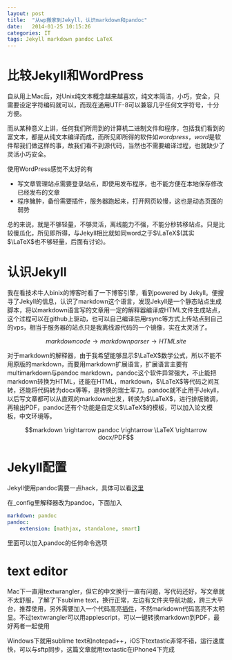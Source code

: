 ```yaml
---
layout: post
title:  "从wp搬家到Jekyll，认识markdown和pandoc"
date:   2014-01-25 10:15:26
categories: IT
tags: Jekyll markdown pandoc LaTeX
---
```


# 比较Jekyll和WordPress

自从用上Mac后，对Unix纯文本概念越来越喜欢，纯文本简洁，小巧，安全，只需要设定字符编码就可以，而现在通用UTF-8可以兼容几乎任何文字符号，十分方便。

而从某种意义上讲，任何我们所用到的计算机二进制文件和程序，包括我们看到的富文本，都是从纯文本编译而成，而所见即所得的软件如*wordpress*，*word*是软件帮我们做这样的事，故我们看不到源代码，当然也不需要编译过程，也就缺少了灵活小巧安全。

使用WordPress感觉不太好的有

- 写文章管理站点需要登录站点，即使用发布程序，也不能方便在本地保存修改已经发布的文章
- 程序臃肿，备份需要插件，服务器跑起来，打开网页较慢，这也是动态页面的弱势

总的来说，就是不够轻量，不够灵活，离线能力不强，不能分秒转移站点。只是比较傻瓜化，所见即所得，与Jekyll相比就如同word之于$\LaTeX$(其实$\LaTeX$也不够轻量，后面有讨论)。

# 认识Jekyll

我在看技术牛人binix的博客时看了一下博客引擎，看到powered by Jekyll。便搜寻了Jekyll的信息，认识了markdown这个语言，发现Jekyll是一个静态站点生成脚本，将以markdown语言写的文章用一定的解释器编译成HTML文件生成站点，这个过程可以在github上驱动，也可以自己编译后用rsync等方式上传站点到自己的vps，相当于服务器的站点只是我离线源代码的一个镜像，实在太灵活了。

$$markdown code \rightarrow markdown parser \rightarrow HTML site$$

对于markdown的解释器，由于我希望能够显示$\LaTeX$数学公式，所以不能不用原版的markdown，而要用markdown扩展语言，扩展语言主要有multimarkdown与pandoc markdown，pandoc这个软件异常强大，不止能把markdown转换为HTML，还能在HTML，markdown，$\LaTeX$等代码之间互转，还能将代码转为docx等等，是转换的瑞士军刀。pandoc就不止用于Jekyll，以后写文章都可以从直观的markdown出发，转换为$\LaTeX$，进行排版微调，再输出PDF，pandoc还有个功能是自定义$\LaTeX$的模板，可以加入论文模板，中文环境等。

$$markdown \rightarrow pandoc \rightarrow \LaTeX \rightarrow docx/PDF$$

# Jekyll配置

Jekyll使用pandoc需要一点hack，具体可以看[这里][1]

在_config里解释器改为pandoc，下面加入

```yaml
markdown: pandoc
pandoc:
	extension: [mathjax, standalone, smart]
```

里面可以加入pandoc的任何命令选项

# text editor

Mac下一直用textwrangler，但它的中文换行一直有问题，写代码还好，写文章就不太舒服，了解了下sublime text，换行正常，左边有文件夹导航功能，跨三大平台，推荐使用，另外需要加入一个代码高亮[插件][2]，不然markdown代码高亮不太明显。不过textwrangler可以用applescript，可以一键转换markdown到PDF，最好两者一起使用

Windows下就用sublime text和notepad++，iOS下textastic非常不错，运行速度快，可以与sftp同步，这篇文章就用textastic在iPhone4下完成

[1]: http://dannpu.com/blog/2013/08/02/new-post/
[2]: /assets/Made-of-Code.tmTheme